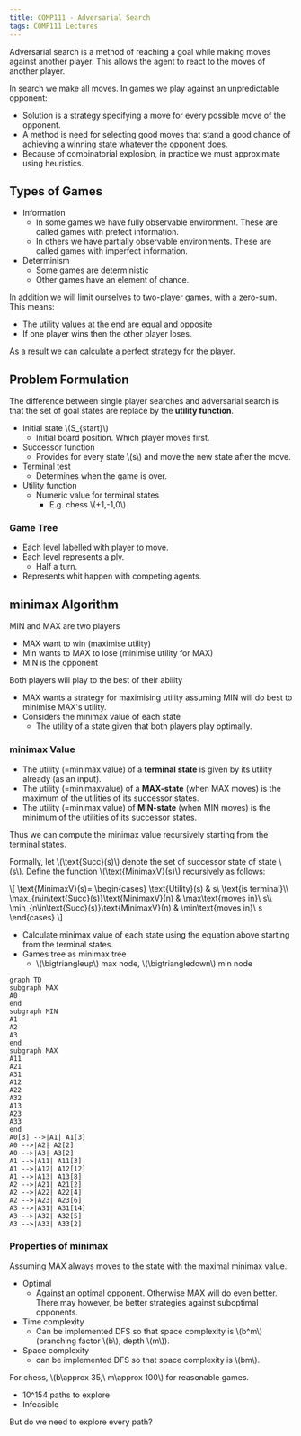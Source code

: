 ```yaml
---
title: COMP111 - Adversarial Search
tags: COMP111 Lectures
---
```

Adversarial search is a method of reaching a goal while making moves against another player. This allows the agent to react to the moves of another player.

In search we make all moves. In games we play against an unpredictable opponent:

* Solution is a strategy  specifying a move for every possible move of the opponent.
* A method is need for selecting good moves that stand a good chance of achieving a winning state whatever the opponent does.
* Because of combinatorial explosion, in practice we must approximate using heuristics.

## Types of Games

* Information
	* In some games we have fully observable environment. These are called games with prefect information.
	* In others we have partially observable environments. These are called games with imperfect information.
* Determinism
	* Some games are deterministic
	* Other games have an element of chance.

In addition we will limit ourselves to two-player games, with a zero-sum. This means:

* The utility values at the end are equal and opposite
* If one player wins then the other player loses.

As a result we can calculate a perfect strategy for the player.

## Problem Formulation
The difference between single player searches and adversarial search is that the set of goal states are replace by the **utility function**.

* Initial state &#92;(S&#95;{start}&#92;)
	*  Initial board position. Which player moves first.
* Successor function
	* Provides for every state &#92;(s&#92;) and move the new state after the move.
* Terminal test
	* Determines when the game is over.
* Utility function
	* Numeric value for terminal states
		* E.g. chess &#92;(+1,-1,0&#92;)
		
### Game Tree
* Each level labelled with player to move.
* Each level represents a ply.
	* Half a turn.
* Represents whit happen with competing agents.

## minimax Algorithm 
MIN and MAX are two players

* MAX want to win (maximise utility)
* Min wants to MAX to lose (minimise utility for MAX)
* MIN is the opponent

Both players will play to the best of their ability

* MAX wants a strategy for maximising utility assuming MIN will do best to minimise MAX's utility.
* Considers the minimax value of each state
	* The utility of a state given that both players play optimally.
	
### minimax Value

* The utility (=minimax value) of a **terminal state** is given by its utility already (as an input).
* The utility (=minimaxvalue) of a **MAX-state** (when MAX moves) is the maximum of the utilities of its successor states.
* The utility (=minimax value) of **MIN-state** (when MIN moves) is the minimum of the utilities of its successor states.

Thus we can compute the minimax value recursively starting from the terminal states.

Formally, let &#92;(\text{Succ}(s)&#92;) denote the set of successor state of state &#92;(s&#92;). Define the function &#92;(\text{MinimaxV}(s)&#92;) recursively as follows:

&#92;[
\text{MinimaxV}(s)=
\begin{cases}
	\text{Utility}(s) & s\ \text{is terminal}&#92;&#92;
	\max&#95;{n\in\text{Succ}(s)}\text{MinimaxV}(n) & \max\text{moves in}\ s&#92;&#92;
	\min&#95;{n\in\text{Succ}(s)}\text{MinimaxV}(n) & \min\text{moves in}\ s
\end{cases}
&#92;]

* Calculate minimax value of each state using the equation above starting from the terminal states.
* Games tree as minimax tree
	* &#92;(\bigtriangleup&#92;) max node, &#92;(\bigtriangledown&#92;) min node
	
```mermaid
graph TD
subgraph MAX
A0
end
subgraph MIN
A1
A2
A3
end
subgraph MAX
A11
A21
A31
A12
A22
A32
A13
A23
A33
end
A0[3] -->|A1| A1[3]
A0 -->|A2| A2[2]
A0 -->|A3| A3[2]
A1 -->|A11| A11[3]
A1 -->|A12| A12[12]
A1 -->|A13| A13[8]
A2 -->|A21| A21[2]
A2 -->|A22| A22[4]
A2 -->|A23| A23[6]
A3 -->|A31| A31[14]
A3 -->|A32| A32[5]
A3 -->|A33| A33[2]

```

### Properties of minimax
Assuming MAX always moves to the state with the maximal minimax value.

* Optimal 
	* Against an optimal opponent. Otherwise MAX will do even better. There may however, be better strategies against suboptimal opponents.
* Time complexity
	* Can be implemented DFS so that space complexity is &#92;(b^m&#92;) (branching factor &#92;(b&#92;), depth &#92;(m&#92;)).
* Space complexity
	* can be implemented DFS so that space complexity is &#92;(bm&#92;).

For chess, &#92;(b\approx 35,\ m\approx 100&#92;) for reasonable games.

* 10^154 paths to explore
* Infeasible

But do we need to explore every path?
